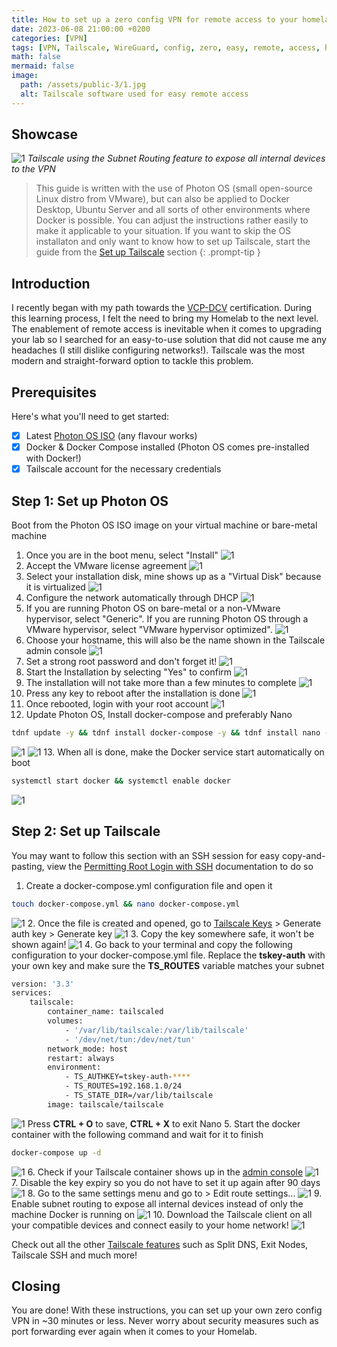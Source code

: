 ```yaml
---
title: How to set up a zero config VPN for remote access to your homelab with Tailscale
date: 2023-06-08 21:00:00 +0200
categories: [VPN]
tags: [VPN, Tailscale, WireGuard, config, zero, easy, remote, access, homelab, secure, network, subnet, service, open-source]
math: false
mermaid: false
image:
  path: /assets/public-3/1.jpg
  alt: Tailscale software used for easy remote access
---
```


## Showcase
![1](/assets/public-3/2.jpg)
_Tailscale using the Subnet Routing feature to expose all internal devices to the VPN_

> This guide is written with the use of Photon OS (small open-source Linux distro from VMware), but can also be applied to Docker Desktop, Ubuntu Server and all sorts of other environments where Docker is possible. You can adjust the instructions rather easily to make it applicable to your situation. If you want to skip the OS installaton and only want to know how to set up Tailscale, start the guide from the [Set up Tailscale](https://vskills.nl/posts/zero-config-vpn-remote-access-tailscale/#step-2-set-up-tailscale) section
{: .prompt-tip }

## Introduction
I recently began with my path towards the [VCP-DCV](https://www.vmware.com/learning/certification/vcp-dcv.html) certification. During this learning process, I felt the need to bring my Homelab to the next level. The enablement of remote access is inevitable when it comes to upgrading your lab so I searched for an easy-to-use solution that did not cause me any headaches (I still dislike configuring networks!). Tailscale was the most modern and straight-forward option to tackle this problem.

## Prerequisites
Here's what you'll need to get started:
- [x] Latest [Photon OS ISO](https://github.com/vmware/photon/wiki/Downloading-Photon-OS#downloading-photon-os-50-ga) (any flavour works)
- [x] Docker & Docker Compose installed (Photon OS comes pre-installed with Docker!)
- [x] Tailscale account for the necessary credentials

## Step 1: Set up Photon OS

Boot from the Photon OS ISO image on your virtual machine or bare-metal machine

1.  Once you are in the boot menu, select "Install"
![1](/assets/public-3/3.png)
2.  Accept the VMware license agreement
![1](/assets/public-3/4.png)
3.  Select your installation disk, mine shows up as a "Virtual Disk" because it is virtualized 
![1](/assets/public-3/5.png)
4.  Configure the network automatically through DHCP 
![1](/assets/public-3/6.png)
5.  If you are running Photon OS on bare-metal or a non-VMware hypervisor, select "Generic".
    If you are running Photon OS through a VMware hypervisor, select "VMware hypervisor optimized".
![1](/assets/public-3/7.png)
6.  Choose your hostname, this will also be the name shown in the Tailscale admin console
![1](/assets/public-3/7.png)
7.  Set a strong root password and don't forget it!
![1](/assets/public-3/9.png)
8.  Start the Installation by selecting "Yes" to confirm
![1](/assets/public-3/10.png)
9.  The installation will not take more than a few minutes to complete
![1](/assets/public-3/11.png)
10. Press any key to reboot after the installation is done
![1](/assets/public-3/12.png)
11. Once rebooted, login with your root account
![1](/assets/public-3/13.png)
12. Update Photon OS, Install docker-compose and preferably Nano
```bash
tdnf update -y && tdnf install docker-compose -y && tdnf install nano -y
```
![1](/assets/public-3/14.png)
![1](/assets/public-3/15.png)
13. When all is done, make the Docker service start automatically on boot
```bash
systemctl start docker && systemctl enable docker
``` 
![1](/assets/public-3/16.png)

## Step 2: Set up Tailscale

You may want to follow this section with an SSH session for easy copy-and-pasting, view the [Permitting Root Login with SSH](https://vmware.github.io/photon/assets/files/html/3.0/photon_troubleshoot/permitting-root-login-with-ssh.html) documentation to do so

1. Create a docker-compose.yml configuration file and open it
```bash
touch docker-compose.yml && nano docker-compose.yml
```
![1](/assets/public-3/17.png)
2. Once the file is created and opened, go to [Tailscale Keys](https://login.tailscale.com/admin/settings/keys) > Generate auth key > Generate key
![1](/assets/public-3/18.png)
3. Copy the key somewhere safe, it won't be shown again!
![1](/assets/public-3/19.png)
4. Go back to your terminal and copy the following configuration to your docker-compose.yml file.
   Replace the **tskey-auth** with your own key and make sure the **TS_ROUTES** variable matches your subnet
```bash
version: '3.3'
services:
    tailscale:
        container_name: tailscaled
        volumes:
            - '/var/lib/tailscale:/var/lib/tailscale'
            - '/dev/net/tun:/dev/net/tun'
        network_mode: host
        restart: always
        environment:
            - TS_AUTHKEY=tskey-auth-****
            - TS_ROUTES=192.168.1.0/24
            - TS_STATE_DIR=/var/lib/tailscale
        image: tailscale/tailscale
```
![1](/assets/public-3/20.png)
Press **CTRL + O** to save, **CTRL + X** to exit Nano
5. Start the docker container with the following command and wait for it to finish
```bash
docker-compose up -d
```
![1](/assets/public-3/21.png)
6. Check if your Tailscale container shows up in the [admin console](https://login.tailscale.com/admin/machines)
![1](/assets/public-3/22.png)
7. Disable the key expiry so you do not have to set it up again after 90 days
![1](/assets/public-3/23.png)
8. Go to the same settings menu and go to > Edit route settings...
![1](/assets/public-3/24.png)
9. Enable subnet routing to expose all internal devices instead of only the machine Docker is running on
![1](/assets/public-3/25.png)
10. Download the Tailscale client on all your compatible devices and connect easily to your home network!
![1](/assets/public-3/26.png)

Check out all the other [Tailscale features](https://tailscale.com/kb/1169/features/) such as Split DNS, Exit Nodes, Tailscale SSH and much more!

## Closing

You are done! With these instructions, you can set up your own zero config VPN in ~30 minutes or less. Never worry about security measures such as port forwarding ever again when it comes to your Homelab.
